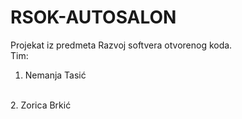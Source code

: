# RSOK-AUTOSALON

Projekat iz predmeta Razvoj softvera otvorenog koda.
<br>Tim: <br>
1. Nemanja Tasić 
<br>
2. Zorica Brkić

